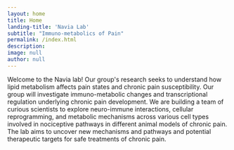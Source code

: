 ```yaml
---
layout: home
title: Home
landing-title: 'Navia Lab'
subtitle: "Immuno-metabolics of Pain"
permalink: /index.html
description:
image: null
author: null
---
```


Welcome to the Navia lab! Our group's research seeks to understand how lipid
metabolism affects pain states and chronic pain susceptibility.
Our group will investigate immuno-metabolic changes and transcriptional regulation underlying chronic pain development.
We are building a team of curious scientists to explore neuro-immune interactions, cellular reprogramming, and metabolic mechanisms across various cell types involved in nociceptive pathways in different animal models of chronic pain.
The lab aims to uncover new mechanisms and pathways and potential therapeutic targets for safe treatments of chronic pain.